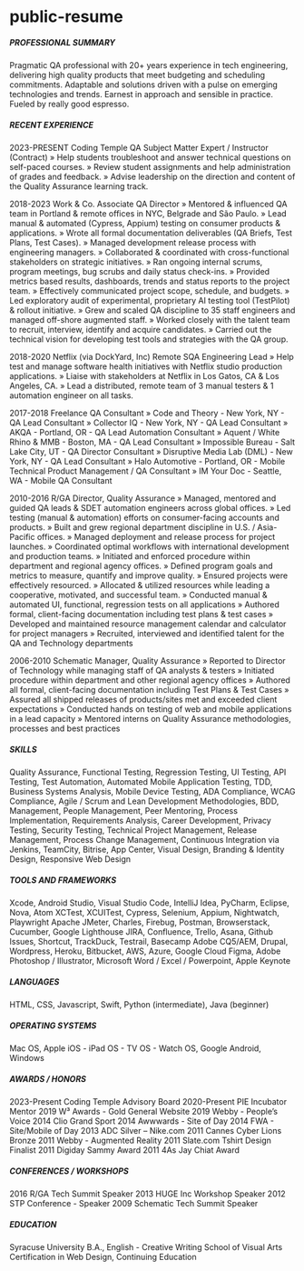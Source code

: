 # public-resume


##### PROFESSIONAL SUMMARY
Pragmatic QA professional with 20+ years experience in tech engineering, delivering high quality products that meet budgeting and scheduling commitments. Adaptable and solutions driven with a pulse on emerging technologies and trends. Earnest in approach and sensible in practice. Fueled by really good espresso.

##### RECENT EXPERIENCE
2023-PRESENT Coding Temple QA Subject Matter Expert / Instructor (Contract)
» Help students troubleshoot and answer technical questions on self-paced courses.
» Review student assignments and help administration of grades and feedback.
» Advise leadership on the direction and content of the Quality Assurance learning track.

2018-2023 Work & Co. Associate QA Director
» Mentored & influenced QA team in Portland & remote offices in NYC, Belgrade and São Paulo.
» Lead manual & automated (Cypress, Appium) testing on consumer products & applications.
» Wrote all formal documentation deliverables (QA Briefs, Test Plans, Test Cases).
» Managed development release process with engineering managers.
» Collaborated & coordinated with cross-functional stakeholders on strategic initiatives.
» Ran ongoing internal scrums, program meetings, bug scrubs and daily status check-ins.
» Provided metrics based results, dashboards, trends and status reports to the project team.
» Effectively communicated project scope, schedule, and budgets.
» Led exploratory audit of experimental, proprietary AI testing tool (TestPilot) & rollout initiative.
» Grew and scaled QA discipline to 35 staff engineers and managed off-shore augmented staff. 
» Worked closely with the talent team to recruit, interview, identify and acquire candidates. 
» Carried out the technical vision for developing test tools and strategies with the QA group.

2018-2020 Netflix (via DockYard, Inc) Remote SQA Engineering Lead
» Help test and manage software health initiatives with Netflix studio production applications.
» Liaise with stakeholders at Netflix in Los Gatos, CA & Los Angeles, CA.
» Lead a distributed, remote team of 3 manual testers & 1 automation engineer on all tasks.

2017-2018 Freelance QA Consultant
» Code and Theory - New York, NY - QA Lead Consultant
» Collector IQ - New York, NY - QA Lead Consultant
» AKQA - Portland, OR - QA Lead Automation Consultant 
» Aquent / White Rhino & MMB - Boston, MA - QA Lead Consultant
» Impossible Bureau - Salt Lake City, UT - QA Director Consultant
» Disruptive Media Lab (DML) - New York, NY - QA Lead Consultant
» Halo Automotive - Portland, OR - Mobile Technical Product Management / QA Consultant
» IM Your Doc - Seattle, WA - Mobile QA Consultant

2010-2016 R/GA  Director, Quality Assurance 
» Managed, mentored and guided QA leads & SDET automation engineers across global offices.
» Led testing (manual & automation) efforts on consumer-facing accounts and products.
» Built and grew regional department discipline in U.S. / Asia-Pacific offices.
» Managed deployment and release process for project launches.
» Coordinated optimal workflows with international development and production teams.
» Initiated and enforced procedure within department and regional agency offices.
» Defined program goals and metrics to measure, quantify and improve quality.
» Ensured projects were effectively resourced.
» Allocated & utilized resources while leading a cooperative, motivated, and successful team.
» Conducted manual & automated UI, functional, regression tests on all applications
» Authored formal, client-facing documentation including test plans & test cases
» Developed and maintained resource management calendar and calculator for project managers
» Recruited, interviewed and identified talent for the QA and Technology departments

2006-2010  Schematic  Manager, Quality Assurance
» Reported to Director of Technology while managing staff of QA analysts & testers
» Initiated procedure within department and other regional agency offices
» Authored all formal, client-facing documentation including Test Plans & Test Cases
» Assured all shipped releases of products/sites met and exceeded client expectations
» Conducted hands on testing of web and mobile applications in a lead capacity
» Mentored interns on Quality Assurance methodologies, processes and best practices

##### SKILLS
Quality Assurance, Functional Testing, Regression Testing, UI Testing, API Testing, Test Automation, Automated Mobile Application Testing, TDD, Business Systems Analysis, Mobile Device Testing, ADA Compliance, WCAG Compliance, Agile / Scrum and Lean Development Methodologies, BDD, Management, People Management, Peer Mentoring, Process Implementation, Requirements Analysis, Career Development, Privacy Testing, Security Testing, Technical Project Management, Release Management, Process Change Management, Continuous Integration via Jenkins, TeamCity, Bitrise, App Center, Visual Design, Branding & Identity Design, Responsive Web Design 

##### TOOLS AND FRAMEWORKS
Xcode, Android Studio, Visual Studio Code, IntelliJ Idea, PyCharm, Eclipse, Nova, Atom
XCTest, XCUITest, Cypress, Selenium, Appium, Nightwatch, Playwright
Apache JMeter, Charles, Firebug, Postman, Browserstack, Cucumber, Google Lighthouse
JIRA, Confluence, Trello, Asana, Github Issues, Shortcut, TrackDuck, Testrail, Basecamp
Adobe CQ5/AEM, Drupal, Wordpress, Heroku, Bitbucket, AWS, Azure, Google Cloud
Figma, Adobe Photoshop / Illustrator, Microsoft Word / Excel / Powerpoint, Apple Keynote 


##### LANGUAGES
HTML, CSS, Javascript, Swift, Python (intermediate), Java (beginner)

##### OPERATING SYSTEMS
Mac OS, Apple iOS - iPad OS - TV OS - Watch OS, Google Android, Windows

##### AWARDS / HONORS
2023-Present Coding Temple Advisory Board 
2020-Present PIE Incubator Mentor
2019 W³ Awards - Gold General Website
2019 Webby - People’s Voice
2014 Clio Grand Sport
2014 Awwwards - Site of Day
2014 FWA - Site/Mobile of Day
2013 ADC Silver – Nike.com
2011 Cannes Cyber Lions Bronze
2011 Webby - Augmented Reality
2011 Slate.com Tshirt Design Finalist
2011 Digiday Sammy Award
2011 4As Jay Chiat Award

##### CONFERENCES / WORKSHOPS
2016 R/GA Tech Summit Speaker
2013 HUGE Inc Workshop Speaker
2012 STP Conference - Speaker
2009 Schematic Tech Summit Speaker

##### EDUCATION
Syracuse University B.A., English - Creative Writing 
School of Visual Arts Certification in Web Design, Continuing Education
